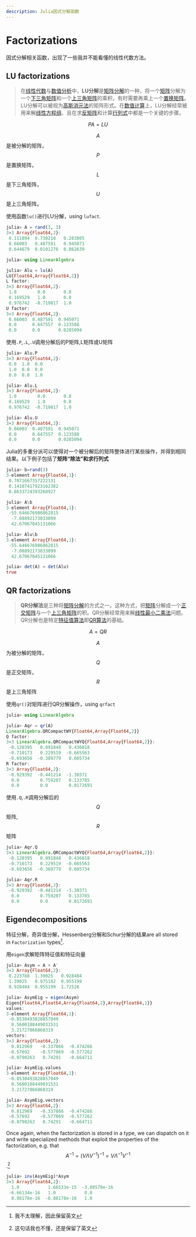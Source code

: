 ```yaml
---
description: Julia因式分解函数
---
```


# Factorizations

因式分解相关函数，出现了一些我并不能看懂的线性代数方法。

## LU factorizations

> 在[线性代数](https://zh.wikipedia.org/wiki/%E7%BA%BF%E6%80%A7%E4%BB%A3%E6%95%B0)与[数值分析](https://zh.wikipedia.org/wiki/%E6%95%B0%E5%80%BC%E5%88%86%E6%9E%90)中，**LU分解**是[矩阵分解](https://zh.wikipedia.org/wiki/%E7%9F%A9%E9%98%B5%E5%88%86%E8%A7%A3)的一种，将一个[矩阵](https://zh.wikipedia.org/wiki/%E7%9F%A9%E9%98%B5)分解为一个[下三角矩阵](https://zh.wikipedia.org/wiki/%E4%B8%89%E8%A7%92%E7%9F%A9%E9%98%B5)和一个[上三角矩阵](https://zh.wikipedia.org/wiki/%E4%B8%89%E8%A7%92%E7%9F%A9%E9%98%B5)的乘积，有时需要再乘上一个[置换矩阵](https://zh.wikipedia.org/wiki/%E7%BD%AE%E6%8D%A2%E7%9F%A9%E9%98%B5)。LU分解可以被视为[高斯消元法](https://zh.wikipedia.org/wiki/%E9%AB%98%E6%96%AF%E6%B6%88%E5%8E%BB%E6%B3%95)的矩阵形式。在[数值计算](https://zh.wikipedia.org/wiki/%E6%95%B0%E5%80%BC%E8%AE%A1%E7%AE%97)上，LU分解经常被用来解[线性方程组](https://zh.wikipedia.org/wiki/%E7%BA%BF%E6%80%A7%E6%96%B9%E7%A8%8B%E7%BB%84)、且在求[反矩阵](https://zh.wikipedia.org/wiki/%E5%8F%8D%E7%9F%A9%E9%99%A3)和计算[行列式](https://zh.wikipedia.org/wiki/%E8%A1%8C%E5%88%97%E5%BC%8F)中都是一个关键的步骤。

$$
PA = LU
$$

$$A$$ 是被分解的矩阵，$$P$$ 是置换矩阵，$$L$$ 是下三角矩阵，$$U$$是上三角矩阵。



使用函数`lu()`进行LU分解，using `lufact`.

```julia
julia> A = rand(3, 3)
3×3 Array{Float64,2}:
 0.111894  0.730218   0.283805
 0.66003   0.487591   0.945071
 0.644679  0.0101276  0.862639

julia> using LinearAlgebra

julia> Alu = lu(A)
LU{Float64,Array{Float64,2}}
L factor:
3×3 Array{Float64,2}:
 1.0        0.0       0.0
 0.169529   1.0       0.0
 0.976742  -0.719817  1.0
U factor:
3×3 Array{Float64,2}:
 0.66003  0.487591  0.945071
 0.0      0.647557  0.123588
 0.0      0.0       0.0285094
```

使用`.P`,`.L`,`.U`调用分解后的P矩阵,L矩阵或U矩阵

```julia
julia> Alu.P
3×3 Array{Float64,2}:
 0.0  1.0  0.0
 1.0  0.0  0.0
 0.0  0.0  1.0

julia> Alu.L
3×3 Array{Float64,2}:
 1.0        0.0       0.0
 0.169529   1.0       0.0
 0.976742  -0.719817  1.0

julia> Alu.U
3×3 Array{Float64,2}:
 0.66003  0.487591  0.945071
 0.0      0.647557  0.123588
 0.0      0.0       0.0285094
```

Julia的多重分派可以使得对一个被分解后的矩阵整体进行某些操作，并得到相同结果。以下例子包括了**矩阵“除法”**和求**行列式**

```julia
julia> b=rand(3)
3-element Array{Float64,1}:
 0.7071667357222131
 0.14187417923162382
 0.8633724393268927

julia> A\b
3-element Array{Float64,1}:
 -55.646676986062815
  -7.08892173833099
  42.67067045131066

julia> Alu\b
3-element Array{Float64,1}:
 -55.646676986062815
  -7.08892173833099
  42.67067045131066

julia> det(A) ≈ det(Alu)
true
```

## QR factorizations

> **QR分解法**是三种将[矩阵分解](https://zh.wikipedia.org/wiki/%E7%9F%A9%E9%98%B5%E5%88%86%E8%A7%A3)的方式之一。这种方式，把[矩阵](https://zh.wikipedia.org/wiki/%E7%9F%A9%E9%98%B5)分解成一个[正交矩阵](https://zh.wikipedia.org/wiki/%E6%AD%A3%E4%BA%A4%E7%9F%A9%E9%98%B5)与一个[上三角矩阵](https://zh.wikipedia.org/wiki/%E4%B8%8A%E4%B8%89%E8%A7%92%E7%9F%A9%E9%98%B5)的积。QR分解经常用来解[线性最小二乘法](https://zh.wikipedia.org/wiki/%E7%BA%BF%E6%80%A7%E6%9C%80%E5%B0%8F%E4%BA%8C%E4%B9%98%E6%B3%95)问题。QR分解也是特定[特征值算法](https://zh.wikipedia.org/w/index.php?title=%E7%89%B9%E5%BE%81%E5%80%BC%E7%AE%97%E6%B3%95&action=edit&redlink=1)即[QR算法](https://zh.wikipedia.org/w/index.php?title=QR%E7%AE%97%E6%B3%95&action=edit&redlink=1)的基础。

$$
A=QR
$$

$$A$$ 为被分解的矩阵，$$Q$$是正交矩阵，$$R$$是上三角矩阵



使用`qr()`对矩阵进行QR分解操作，using `qrfact`

```julia
julia> using LinearAlgebra

julia> Aqr = qr(A)
LinearAlgebra.QRCompactWY{Float64,Array{Float64,2}}
Q factor:
3×3 LinearAlgebra.QRCompactWYQ{Float64,Array{Float64,2}}:
 -0.120395   0.891848   0.436018
 -0.710173   0.229519  -0.665563
 -0.693656  -0.389779   0.605734
R factor:
3×3 Array{Float64,2}:
 -0.929392  -0.441214  -1.30371
  0.0        0.759207   0.133785
  0.0        0.0        0.0172691
```

使用`.Q`,`.R`调用分解后的$$Q$$矩阵,$$R$$矩阵

```julia
julia> Aqr.Q
3×3 LinearAlgebra.QRCompactWYQ{Float64,Array{Float64,2}}:
 -0.120395   0.891848   0.436018
 -0.710173   0.229519  -0.665563
 -0.693656  -0.389779   0.605734

julia> Aqr.R
3×3 Array{Float64,2}:
 -0.929392  -0.441214  -1.30371
  0.0        0.759207   0.133785
  0.0        0.0        0.0172691
```

## Eigendecompositions

特征分解，奇异值分解，Hessenberg分解和Schur分解的结果are all stored in `Factorization` types[^1].



用`eigen`求解矩阵特征值和特征向量

```julia
julia> Asym = A + A'
3×3 Array{Float64,2}:
 0.223788  1.39025   0.928484
 1.39025   0.975182  0.955199
 0.928484  0.955199  1.72528

julia> AsymEig = eigen(Asym)
Eigen{Float64,Float64,Array{Float64,2},Array{Float64,1}}
values:
3-element Array{Float64,1}:
 -0.8530493828857049
  0.5600188449031531
  3.21727866868319
vectors:
3×3 Array{Float64,2}:
  0.812969   -0.337866  -0.474266
 -0.57692    -0.577869  -0.577262
 -0.0790263   0.74291   -0.664711

julia> AsymEig.values
3-element Array{Float64,1}:
 -0.8530493828857049
  0.5600188449031531
  3.21727866868319

julia> AsymEig.vectors
3×3 Array{Float64,2}:
  0.812969   -0.337866  -0.474266
 -0.57692    -0.577869  -0.577262
 -0.0790263   0.74291   -0.664711
```



Once again, when the factorization is stored in a type, we can dispatch on it and write specialized methods that exploit the properties of the factorization, e.g. that $$    A^{-1}=(V\Lambda V^{-1})^{-1}=V\Lambda^{-1}V^{-1}$$.[^2]

```julia
julia> inv(AsymEig)*Asym
3×3 Array{Float64,2}:
  1.0           1.66533e-15  -3.88578e-16
 -6.66134e-16   1.0           0.0
  8.88178e-16  -8.88178e-16   1.0
```





[^1]: 我不太理解，因此保留英文
[^2]: 这句话我也不懂，还是保留了英文